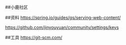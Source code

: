 ##小鹿社区

##资料
https://spring.io/guides/gs/serving-web-content/

https://github.com/jinyouyuan/community/settings/keys

##工具
https://git-scm.com/